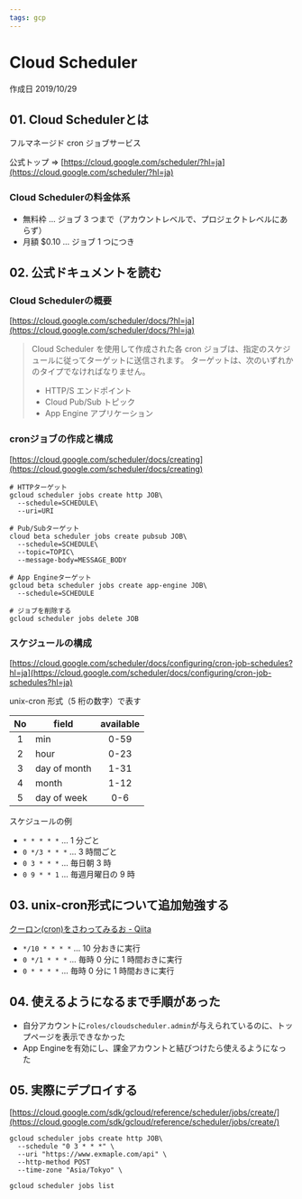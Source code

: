```yaml
---
tags: gcp
---
```


# Cloud Scheduler

作成日 2019/10/29

## 01. Cloud Schedulerとは

フルマネージド cron ジョブサービス

公式トップ => [https://cloud.google.com/scheduler/?hl=ja](https://cloud.google.com/scheduler/?hl=ja)

### Cloud Schedulerの料金体系

- 無料枠 ... ジョブ 3 つまで（アカウントレベルで、プロジェクトレベルにあらず）
- 月額 \$0.10 ... ジョブ 1 つにつき

## 02. 公式ドキュメントを読む

### Cloud Schedulerの概要

[https://cloud.google.com/scheduler/docs/?hl=ja](https://cloud.google.com/scheduler/docs/?hl=ja)

> Cloud Scheduler を使用して作成された各 cron ジョブは、指定のスケジュールに従ってターゲットに送信されます。
> ターゲットは、次のいずれかのタイプでなければなりません。
>
> - HTTP/S エンドポイント
> - Cloud Pub/Sub トピック
> - App Engine アプリケーション

### cronジョブの作成と構成

[https://cloud.google.com/scheduler/docs/creating](https://cloud.google.com/scheduler/docs/creating)

```bash=
# HTTPターゲット
gcloud scheduler jobs create http JOB\
  --schedule=SCHEDULE\
  --uri=URI

# Pub/Subターゲット
cloud beta scheduler jobs create pubsub JOB\
  --schedule=SCHEDULE\
  --topic=TOPIC\
  --message-body=MESSAGE_BODY

# App Engineターゲット
gcloud beta scheduler jobs create app-engine JOB\
  --schedule=SCHEDULE

# ジョブを削除する
gcloud scheduler jobs delete JOB
```

### スケジュールの構成

[https://cloud.google.com/scheduler/docs/configuring/cron-job-schedules?hl=ja](https://cloud.google.com/scheduler/docs/configuring/cron-job-schedules?hl=ja)

unix-cron 形式（5 桁の数字）で表す

| No  | field        | available |
| :-: | ------------ | :-------: |
|  1  | min          |   0-59    |
|  2  | hour         |   0-23    |
|  3  | day of month |   1-31    |
|  4  | month        |   1-12    |
|  5  | day of week  |    0-6    |

スケジュールの例

- `* * * * *` ... 1 分ごと
- `0 */3 * * *` ... 3 時間ごと
- `0 3 * * *` ... 毎日朝 3 時
- `0 9 * * 1` ... 毎週月曜日の 9 時

## 03. unix-cron形式について追加勉強する

[クーロン\(cron\)をさわってみるお \- Qiita](https://qiita.com/katsukii/items/d5f90a6e4592d1414f99)

- `*/10 * * * *` ... 10 分おきに実行
- `0 */1 * * *` ... 毎時 0 分に 1 時間おきに実行
- `0 * * * *` ... 毎時 0 分に 1 時間おきに実行

## 04. 使えるようになるまで手順があった

- 自分アカウントに`roles/cloudscheduler.admin`が与えられているのに、トップページを表示できなかった
- App Engineを有効にし、課金アカウントと結びつけたら使えるようになった

## 05. 実際にデプロイする

[https://cloud.google.com/sdk/gcloud/reference/scheduler/jobs/create/](https://cloud.google.com/sdk/gcloud/reference/scheduler/jobs/create/)

```bash=
gcloud scheduler jobs create http JOB\
  --schedule "0 3 * * *" \
  --uri "https://www.exmaple.com/api" \
  --http-method POST
  --time-zone "Asia/Tokyo" \

gcloud scheduler jobs list
```




